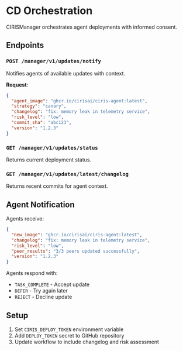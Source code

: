 # CD Orchestration

CIRISManager orchestrates agent deployments with informed consent.

## Endpoints

### `POST /manager/v1/updates/notify`
Notifies agents of available updates with context.

**Request**:
```json
{
  "agent_image": "ghcr.io/cirisai/ciris-agent:latest",
  "strategy": "canary",
  "changelog": "fix: memory leak in telemetry service",
  "risk_level": "low",
  "commit_sha": "abc123",
  "version": "1.2.3"
}
```

### `GET /manager/v1/updates/status`
Returns current deployment status.

### `GET /manager/v1/updates/latest/changelog`
Returns recent commits for agent context.

## Agent Notification

Agents receive:
```json
{
  "new_image": "ghcr.io/cirisai/ciris-agent:latest",
  "changelog": "fix: memory leak in telemetry service",
  "risk_level": "low",
  "peer_results": "3/3 peers updated successfully",
  "version": "1.2.3"
}
```

Agents respond with:
- `TASK_COMPLETE` - Accept update
- `DEFER` - Try again later
- `REJECT` - Decline update

## Setup

1. Set `CIRIS_DEPLOY_TOKEN` environment variable
2. Add `DEPLOY_TOKEN` secret to GitHub repository
3. Update workflow to include changelog and risk assessment
